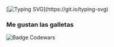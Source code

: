 [![Typing SVG](https://readme-typing-svg.herokuapp.com?color=00F779&center=true&width=550&lines=%C2%A1Holaaa+mi+nombre+es+Marco+Antonio+Rivera+Silva!)](https://git.io/typing-svg)
### Me gustan las galletas
<div class="badges">
  <img src="https://www.codewars.com/users/DONMARCORS/badges/large" alt="Badge Codewars">
</div>
<!--
**DONMARCORS/DONMARCORS** is a ✨ _special_ ✨ repository because its `README.md` (this file) appears on your GitHub profile.

Here are some ideas to get you started:

- 🔭 I’m currently working on ...
- 🌱 I’m currently learning ...
- 👯 I’m looking to collaborate on ...
- 🤔 I’m looking for help with ...
- 💬 Ask me about ...
- 📫 How to reach me: ...
- 😄 Pronouns: ...
- ⚡ Fun fact: ...
-->
